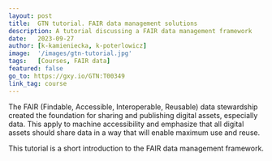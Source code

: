 ```yaml
---
layout: post
title:  GTN tutorial. FAIR data management solutions
description: A tutorial discussing a FAIR data management framework
date:   2023-09-27
author: [k-kamieniecka, k-poterlowicz]
image:  '/images/gtn-tutorial.jpg'
tags:   [Courses, FAIR data]
featured: false
go_to: https://gxy.io/GTN:T00349
link_tag: course
---
```


The FAIR (Findable, Accessible, Interoperable, Reusable) data stewardship created the foundation for sharing and publishing digital assets, especially data. This apply to machine accessibility and emphasize that all digital assets should share data in a way that will enable maximum use and reuse.

This tutorial is a short introduction to the FAIR data management framework. 
